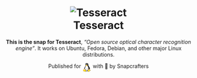 <h1 align="center">
  <img src="https://avatars1.githubusercontent.com/u/29598503?v=3&s=256" alt="Tesseract">
  <br />
  Tesseract
</h1>

<p align="center"><b>This is the snap for Tesseract</b>, <i>“Open source optical character recognition engine”</i>. It works on Ubuntu, Fedora, Debian, and other major Linux
distributions.</p>

<!-- Uncomment and modify this when you are provided a build status badge
<p align="center">
<a href="https://snapcraft.io/tesseract">
  <img alt="enpass" src="https://snapcraft.io/tesseract/badge.svg" />
</a>
<a href="https://snapcraft.io/tesseract">
  <img alt="enpass" src="https://snapcraft.io/tesseract/trending.svg?name=0" />
</a>
</p>
-->

<!-- Uncomment and modify this when you have a screenshot
![tesseract](screenshot.png?raw=true "tesseract")
-->

<p align="center">Published for <img src="https://raw.githubusercontent.com/anythingcodes/slack-emoji-for-techies/gh-pages/emoji/tux.png" align="top" width="24" /> with 💝 by Snapcrafters</p>

<!-- Uncomment and modify this when your snap is available on the store
## Install

    sudo snap install tesseract

[![Get it from the Snap Store](https://snapcraft.io/static/images/badges/en/snap-store-white.svg)](https://snapcraft.io/tesseract)

([Don't have snapd installed?](https://snapcraft.io/docs/core/install))
-->
